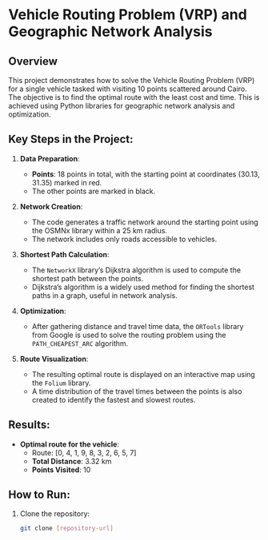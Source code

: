 # Vehicle Routing Problem (VRP) and Geographic Network Analysis

## Overview
This project demonstrates how to solve the Vehicle Routing Problem (VRP) for a single vehicle tasked with visiting 10 points scattered around Cairo. The objective is to find the optimal route with the least cost and time. This is achieved using Python libraries for geographic network analysis and optimization.

## Key Steps in the Project:

1. **Data Preparation**:
   - **Points**: 18 points in total, with the starting point at coordinates (30.13, 31.35) marked in red.
   - The other points are marked in black.

2. **Network Creation**:
   - The code generates a traffic network around the starting point using the OSMNx library within a 25 km radius.
   - The network includes only roads accessible to vehicles.

3. **Shortest Path Calculation**:
   - The `NetworkX` library’s Dijkstra algorithm is used to compute the shortest path between the points.
   - Dijkstra’s algorithm is a widely used method for finding the shortest paths in a graph, useful in network analysis.

4. **Optimization**:
   - After gathering distance and travel time data, the `ORTools` library from Google is used to solve the routing problem using the `PATH_CHEAPEST_ARC` algorithm.

5. **Route Visualization**:
   - The resulting optimal route is displayed on an interactive map using the `Folium` library.
   - A time distribution of the travel times between the points is also created to identify the fastest and slowest routes.

## Results:

- **Optimal route for the vehicle**:
  - Route: [0, 4, 1, 9, 8, 3, 2, 6, 5, 7]
  - **Total Distance**: 3.32 km
  - **Points Visited**: 10

## How to Run:

1. Clone the repository:
   ```bash
   git clone [repository-url]
